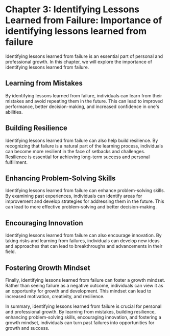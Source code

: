 Chapter 3: Identifying Lessons Learned from Failure: Importance of identifying lessons learned from failure
===========================================================================================================

Identifying lessons learned from failure is an essential part of personal and professional growth. In this chapter, we will explore the importance of identifying lessons learned from failure.

Learning from Mistakes
----------------------

By identifying lessons learned from failure, individuals can learn from their mistakes and avoid repeating them in the future. This can lead to improved performance, better decision-making, and increased confidence in one's abilities.

Building Resilience
-------------------

Identifying lessons learned from failure can also help build resilience. By recognizing that failure is a natural part of the learning process, individuals can become more resilient in the face of setbacks and challenges. Resilience is essential for achieving long-term success and personal fulfillment.

Enhancing Problem-Solving Skills
--------------------------------

Identifying lessons learned from failure can enhance problem-solving skills. By examining past experiences, individuals can identify areas for improvement and develop strategies for addressing them in the future. This can lead to more effective problem-solving and better decision-making.

Encouraging Innovation
----------------------

Identifying lessons learned from failure can also encourage innovation. By taking risks and learning from failures, individuals can develop new ideas and approaches that can lead to breakthroughs and advancements in their field.

Fostering Growth Mindset
------------------------

Finally, identifying lessons learned from failure can foster a growth mindset. Rather than seeing failure as a negative outcome, individuals can view it as an opportunity for growth and development. This mindset can lead to increased motivation, creativity, and resilience.

In summary, identifying lessons learned from failure is crucial for personal and professional growth. By learning from mistakes, building resilience, enhancing problem-solving skills, encouraging innovation, and fostering a growth mindset, individuals can turn past failures into opportunities for growth and success.


